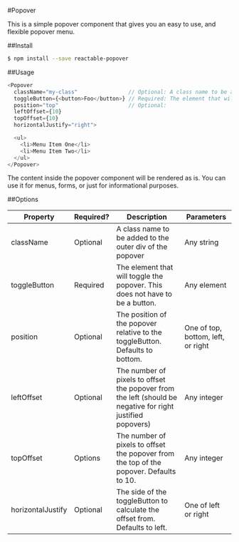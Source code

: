 #Popover

This is a simple popover component that gives you an easy to use, 
and flexible popover menu.

##Install

```bash
$ npm install --save reactable-popover
```

##Usage

```js
<Popover
  className="my-class"                // Optional: A class name to be added to the popover
  toggleButton={<button>Foo</button>} // Required: The element that will toggle the popover. Does not have to be a button.
  position="top"                      // Optional: 
  leftOffset={10}
  topOffset={10}
  horizontalJustify="right">

  <ul>
    <li>Menu Item One</li>
    <li>Menu Item Two</li>
  </ul>
</Popover>
```

The content inside the popover component will be rendered as is. You can use it for
menus, forms, or just for informational purposes.

##Options
<table>
  <thead>
    <tr>
      <th>Property</th>
      <th>Required?</th>
      <th>Description</th>
      <th>Parameters</th>
    </tr>
  </thead>

  </tbody>
    <tr>
      <td>className</td>
      <td>Optional</td>
      <td>A class name to be added to the outer div of the popover</td>
      <td>Any string</td>
    </tr>
    <tr>
      <td>toggleButton</td>
      <td>Required</td>
      <td>The element that will toggle the popover. This does not have to be a button.</td>
      <td>Any element</td>
    </tr>
    <tr>
      <td>position</td>
      <td>Optional</td>
      <td>The position of the popover relative to the toggleButton. Defaults to bottom.</td>
      <td>One of top, bottom, left, or right</td>
    </tr>
    <tr>
      <td>leftOffset</td>
      <td>Optional</td>
      <td>The number of pixels to offset the popover from the left (should be negative for right justified popovers)</td>
      <td>Any integer</td>
    </tr>
    <tr>
      <td>topOffset</td>
      <td>Options</td>
      <td>The number of pixels to offset the popover from the top of the popover. Defaults to 10.</td>
      <td>Any integer</td>
    </tr>
    <tr>
      <td>horizontalJustify</td>
      <td>Optional</td>
      <td>The side of the toggleButton to calculate the offset from. Defaults to left.</td>
      <td>One of left or right</td>
    </tr>
  </tbody>
</table>

